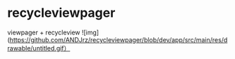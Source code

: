 # recycleviewpager
viewpager + recycleview 
![img](https://github.com/ANDJrz/recycleviewpager/blob/dev/app/src/main/res/drawable/untitled.gif）
